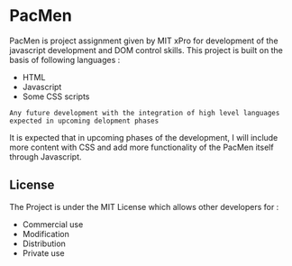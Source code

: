 # PacMen

PacMen is project assignment given by MIT xPro for development of the javascript development and DOM control skills.
This project is built on the basis of following languages : 
- HTML 
- Javascript
- Some CSS scripts

`Any future development with the integration of high level languages expected in upcoming delopment phases`

It is expected that in upcoming phases of the development, I will include more content with CSS and add more functionality of the PacMen itself through Javascript.

## License 
The Project is under the MIT License which allows other developers for : 
- Commercial use
- Modification
- Distribution
- Private use

